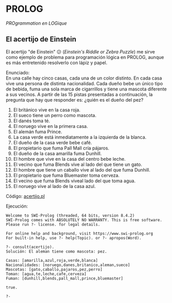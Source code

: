 # PROLOG

_PROgrammation en LOGique_

## El acertijo de Einstein

El acertijo "de Einstein" 😕 (_Einstein's Riddle or Zebra Puzzle_) me sirve como ejemplo de problema para programación lógica en PROLOG, aunque es más entretenido resolverlo con lápiz y papel.

Enunciado:  
En una calle hay cinco casas, cada una de un color distinto. En cada casa vive una persona de distinta nacionalidad. Cada dueño bebe un único tipo de bebida, fuma una sola marca de cigarrillos y tiene una mascota diferente a sus vecinos. A partir de las 15 pistas presentadas a continuación, la pregunta que hay que responder es: ¿quién es el dueño del pez?

1. El británico vive en la casa roja.
1. El sueco tiene un perro como mascota.
1. El danés toma té.
1. El noruego vive en la primera casa.
1. El alemán fuma Prince.
1. La casa verde está inmediatamente a la izquierda de la blanca.
1. El dueño de la casa verde bebe café.
1. El propietario que fuma Pall Mall cría pájaros.
1. El dueño de la casa amarilla fuma Dunhill.
1. El hombre que vive en la casa del centro bebe leche.
1. El vecino que fuma Blends vive al lado del que tiene un gato.
1. El hombre que tiene un caballo vive al lado del que fuma Dunhill.
1. El propietario que fuma Bluemaster toma cerveza.
1. El vecino que fuma Blends viveal lado del que toma agua.
1. El noruego vive al lado de la casa azul.

Código: [acertijo.pl](./acertijo.pl)

Ejecución:

```
Welcome to SWI-Prolog (threaded, 64 bits, version 8.4.2)
SWI-Prolog comes with ABSOLUTELY NO WARRANTY. This is free software.
Please run ?- license. for legal details.

For online help and background, visit https://www.swi-prolog.org
For built-in help, use ?- help(Topic). or ?- apropos(Word).

?- consult(acertijo).
Solución: El aleman tiene como mascota: pez.

Casas: [amarilla,azul,roja,verde,blanca]
Nacionalidades: [noruego,danes,britanico,aleman,sueco]
Mascotas: [gato,caballo,pajaros,pez,perro]
Toman: [agua,te,leche,cafe,cerveza]
Fuman: [dunhill,blends,pall_mall,prince,bluemaster]

true.

?-
```
